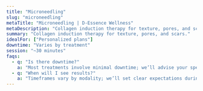 ```yaml
---
title: "Microneedling"
slug: "microneedling"
metaTitle: "Microneedling | D-Essence Wellness"
metaDescription: "Collagen induction therapy for texture, pores, and scars."
summary: "Collagen induction therapy for texture, pores, and scars."
idealFor: ["Personalized plans"]
downtime: "Varies by treatment"
session: "~30 minutes"
faqs:
  - q: "Is there downtime?"
    a: "Most treatments involve minimal downtime; we’ll advise your specific case."
  - q: "When will I see results?"
    a: "Timeframes vary by modality; we’ll set clear expectations during consultation."
---
```

